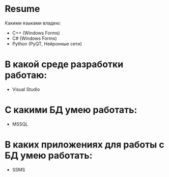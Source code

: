 # Resume
Какими языками владею: 
* C++ (Windows Forms)
* C# (Windows Forms)
* Python (PyQT, Нейронные сети)
# В какой среде разработки работаю: 
* Visual Studio 
# С какими БД умею работать: 
* MSSQL
# В каких приложениях для работы с БД умею работать: 
* SSMS
